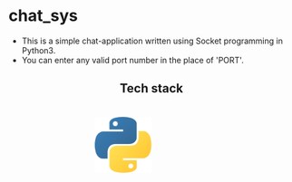 # chat_sys

* This is a simple chat-application written using Socket programming in Python3.
* You can enter any valid port number in the place of 'PORT'.

<h2 align="center">Tech stack</h2>
<div align="center" style="padding-top:20px;">
  
<img src="https://github.com/apexx77/chat_sys/blob/master/python.png" width=100px style="padding-right:100px;">

</div>
